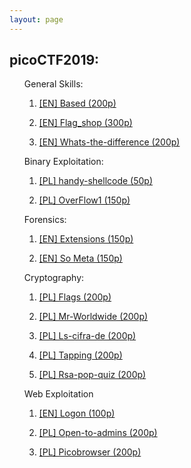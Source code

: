 ```yaml
---
layout: page
---
```


<section>
	<h1>picoCTF2019:</h1>
	<ul>
		<p>General Skills:
			<ol>
				<li><a href="{{ "/Based" | prepend: site.baseurl | replace: '//', '/' }}"><p>[EN] Based (200p)</p></a></li>
				<li><a href="{{ "/flag_shop" | prepend: site.baseurl | replace: '//', '/' }}"><p>[EN] Flag_shop (300p)</p></a></li>
				<li><a href="{{ "/whats-the-difference" | prepend: site.baseurl | replace: '//', '/' }}"><p>[EN] Whats-the-difference (200p)</p></a></li>
			</ol>
		</p>
		<p>Binary Exploitation: 
			<ol>
				<li><a href="{{ "/handy-shellcode" | prepend: site.baseurl | replace: '//', '/' }}"><p>[PL] handy-shellcode (50p)</p></a></li>
				<li><a href="{{ "/overflow1" | prepend: site.baseurl | replace: '//', '/' }}"><p>[PL] OverFlow1 (150p)</p></a></li>
			</ol>
		</p>
		<p>Forensics:
			<ol>
				<li><a href="{{ "/extensions" | prepend: site.baseurl | replace: '//', '/' }}"><p>[EN] Extensions (150p)</p></a></li>
				<li><a href="{{ "/So-Meta" | prepend: site.baseurl | replace: '//', '/' }}"><p>[EN] So Meta (150p)</p></a></li>
			</ol>
		</p>
		<p>Cryptography:
			<ol>
				<li><a href="{{ "/flags" | prepend: site.baseurl | replace: '//', '/' }}"><p>[PL] Flags (200p)</p></a></li>
				<li><a href="{{ "/mr_worldwide" | prepend: site.baseurl | replace: '//', '/' }}"><p>[PL] Mr-Worldwide (200p)</p></a></li>
				<li><a href="{{ "/la-cifra-de" | prepend: site.baseurl | replace: '//', '/' }}"><p>[PL] Ls-cifra-de (200p)</p></a></li>
				<li><a href="{{ "/tapping" | prepend: site.baseurl | replace: '//', '/' }}"><p>[PL] Tapping (200p)</p></a></li>
				<li><a href="{{ "/rsa-pop-quiz" | prepend: site.baseurl |replace: '//', '/' }}"><p>[PL] Rsa-pop-quiz (200p)</p></a></li>
			</ol>
		</p>
		<p>Web Exploitation
			<ol>
				<li><a href="{{ "/Logon" | prepend: site.baseurl | replace: '//', '/' }}"><p>[EN] Logon (100p)</p></a></li>
				<li><a href="{{ "/open-to-admins" | prepend: site.baseurl | replace: '//', '/' }}"><p>[PL] Open-to-admins (200p)</p></a></li>
				<li><a href="{{ "/picobrowser" | prepend: site.baseurl | replace: '//', '/' }}"><p>[PL] Picobrowser (200p)</p></a></li>
			</ol>
		</p>
	</ul>
</section>